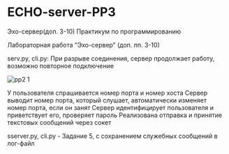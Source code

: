# ECHO-server-PP3
Эхо-сервер(доп. 3-10) Практикум по программированию


Лабораторная работа “Эхо-сервер” (доп. пп. 3-10)

serv.py, cli.py:
При разрыве соединения, сервер продолжает работу, возможно повторное подключение

![pp2 1](https://user-images.githubusercontent.com/91433112/141378544-7030ba33-cc09-40f6-80a9-a23b7f7a7ba2.png)

У пользователя спрашивается номер порта и номер хоста
Сервер выводит номер порта, который слушает, автоматически изменяет номер порта, если он занят
Сервер идентифицирует пользователя и приветствует его, проверяет пароль
Реализована отправка и принятие текстовых сообщений через сокет




sserver.py, cli.py - Задание 5, с сохранением служебных сообщений в лог-файл
